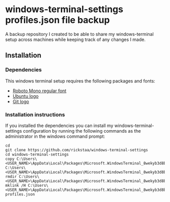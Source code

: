 # windows-terminal-settings profiles.json file backup

A backup repository I created to be able to share my windows-terminal setup across machines while keeping track of any changes I made.

## Installation

### Dependencies
This windows terminal setup requires the following packages and fonts:

- [Roboto Mono regular font](https://fonts.google.com/specimen/Roboto+Mono?selection.family=Roboto+Mono:100,100i,300,300i,400,400i,500,500i,700,700i)
- [Ubuntu logo](http://bit.ly/2LzTHlp)
- [Git logo](http://bit.ly/2RvDly3)

### Installation instructions
If you installed the dependencies you can install my windows-terminal-settings configuration by running the following commands as the administrator in the windows command prompt:

```Batchfile
cd
git clone https://github.com/rickstaa/windows-terminal-settings
cd windows-terminal-settings
copy C:\Users\<USER_NAME>\AppData\Local\Packages\Microsoft.WindowsTerminal_8wekyb3d8bbwe\LocalState\profiles.json C:\Users\<USER_NAME>\AppData\Local\Packages\Microsoft.WindowsTerminal_8wekyb3d8bbwe\LocalState\profiles.json.bak
rmdir C:\Users\<USER_NAME>\AppData\Local\Packages\Microsoft.WindowsTerminal_8wekyb3d8bbwe\LocalState\profiles.json
mklink /H C:\Users\<USER_NAME>\AppData\Local\Packages\Microsoft.WindowsTerminal_8wekyb3d8bbwe\LocalState\profiles.json profiles.json
```

